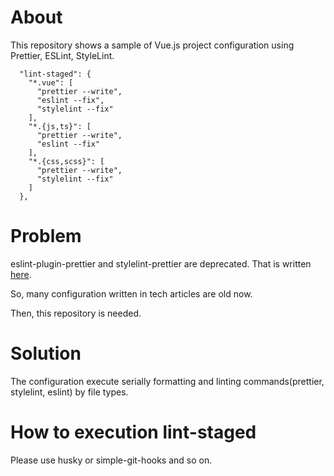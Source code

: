 # About

This repository shows a sample of Vue.js project configuration using Prettier, ESLint, StyleLint.

```
  "lint-staged": {
    "*.vue": [
      "prettier --write",
      "eslint --fix",
      "stylelint --fix"
    ],
    "*.{js,ts}": [
      "prettier --write",
      "eslint --fix"
    ],
    "*.{css,scss}": [
      "prettier --write",
      "stylelint --fix"
    ]
  },
```

# Problem

eslint-plugin-prettier and stylelint-prettier are deprecated. That is written [here](https://prettier.io/docs/en/integrating-with-linters.html#notes).

So, many configuration written in tech articles are old now.

Then, this repository is needed.

# Solution

The configuration execute serially formatting and linting commands(prettier, stylelint, eslint) by file types.

# How to execution lint-staged

Please use husky or simple-git-hooks and so on.